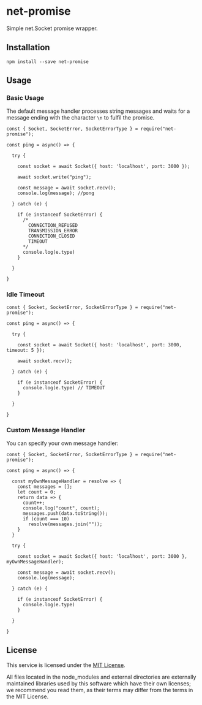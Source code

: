 # net-promise
Simple net.Socket promise wrapper.

## Installation
```
npm install --save net-promise
```

## Usage

### Basic Usage
The default message handler processes string messages and waits for a message ending with the character ```\n``` to fulfil the promise.
```
const { Socket, SocketError, SocketErrorType } = require("net-promise");

const ping = async() => {

  try {

    const socket = await Socket({ host: 'localhost', port: 3000 });

    await socket.write("ping");

    const message = await socket.recv();
    console.log(message); //pong

  } catch (e) {

    if (e instanceof SocketError) {
      /*
        CONNECTION_REFUSED
        TRANSMISSION_ERROR
        CONNECTION_CLOSED
        TIMEOUT
      */
      console.log(e.type)
    }

  }

}
```
### Idle Timeout
```
const { Socket, SocketError, SocketErrorType } = require("net-promise");

const ping = async() => {

  try {

    const socket = await Socket({ host: 'localhost', port: 3000, timeout: 5 });
    
    await socket.recv();
    
  } catch (e) {

    if (e instanceof SocketError) {
      console.log(e.type) // TIMEOUT
    }

  }

}
```
### Custom Message Handler
You can specify your own message handler:
```
const { Socket, SocketError, SocketErrorType } = require("net-promise");

const ping = async() => {

  const myOwnMessageHandler = resolve => {
    const messages = [];
    let count = 0;
    return data => {
      count++;
      console.log("count", count);
      messages.push(data.toString());
      if (count === 10)
        resolve(messages.join(""));
    }
  }

  try {

    const socket = await Socket({ host: 'localhost', port: 3000 }, myOwnMessageHandler);
    
    const message = await socket.recv();
    console.log(message);
    
  } catch (e) {

    if (e instanceof SocketError) {
      console.log(e.type)
    }

  }

}
```

## License

This service is licensed under the [MIT License](./LICENSE.txt).

All files located in the node_modules and external directories are externally maintained libraries used by this software which have their own licenses; we recommend you read them, as their terms may differ from the terms in the MIT License.
